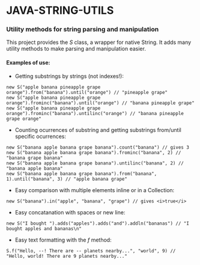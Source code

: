 # JAVA-STRING-UTILS
### Utility methods for string parsing and manipulation


This project provides the <i>S</i> class, a wrapper for native String.
It adds many utility methods to make parsing and manipulation easier.

#### Examples of use:
- Getting substrings by strings (not indexes!):

```
new S("apple banana pineapple grape orange").from("banana").until("orange") // "pineapple grape"
new S("apple banana pineapple grape orange").frominc("banana").until("orange") // "banana pineapple grape"
new S("apple banana pineapple grape orange").frominc("banana").untilinc("orange") // "banana pineapple grape orange"
```

- Counting ocurrences of substring and getting substrings from/until specific ocurrences:

```
new S("banana apple banana grape banana").count("banana") // gives 3
new S("banana apple banana grape banana").frominc("banana", 2) // "banana grape banana"
new S("banana apple banana grape banana").untilinc("banana", 2) // "banana apple banana"
new S("banana apple banana grape banana").from("banana", 1).until("banana", 3) // "apple banana grape"
```

- Easy comparison with multiple elements inline or in a Collection:

```
new S("banana").in("apple", "banana", "grape") // gives <i>true</i>
```

- Easy concatanation with spaces or new line:

```
new S("I bought ").adds("apples").adds("and").addln("bananas") // "I bought apples and bananas\n"
```

- Easy text formatting with the <i>f</i> method:

```
S.f("Hello, --! There are -- planets nearby...", "world", 9) // "Hello, world! There are 9 planets nearby..."
```

